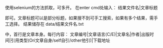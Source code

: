使用selenium的方法抓取，可多开。
在enter cmd处输入：
结果文件名|文章标题

即可。文章标题可以是部分标题，如果搜不到可手工搜索，如果有多个结果，需手工选择。
结果储存在
data/结果文件名.txt

中，首行是文章本身。每行内容：
文章编号|文章语言(C/E)|文章名|作者|出版时间|引用类型(Ori文章自身/self自引/other他引)|下载地址
